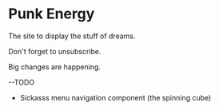 # Punk Energy

The site to display the stuff of dreams.

Don't forget to unsubscribe.

Big changes are happening.

--TODO

* Sickasss menu navigation component (the spinning cube)